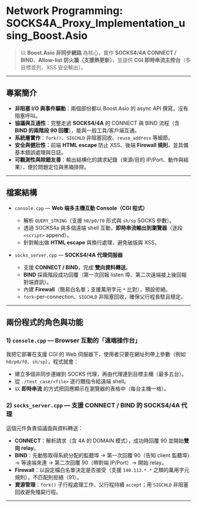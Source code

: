 # Network Programming: SOCKS4A_Proxy_Implementation_using_Boost.Asio

> 以 **Boost.Asio 非同步網路** 為核心，實作 **SOCKS4/4A CONNECT / BIND**、**Allow-list 防火牆（支援熱更新）**，並提供 **CGI 即時串流主控台**（多目標並列、XSS 安全輸出）。

---

## 專案簡介
- **非阻塞 I/O 與事件驅動**：兩個部份都以 Boost.Asio 的 async API 撰寫，沒有阻塞呼叫。  
- **協議與互通性**：完整走過 **SOCKS4/4A** 的 CONNECT 與 BIND 流程（含 **BIND 的兩階段 90 回覆**），能與一般工具/客戶端互通。  
- **系統層實作**：`fork()`、`SIGCHLD` 非阻塞回收、`reuse_address` 等細節。  
- **安全與健壯性**：前端 **HTML escape** 防止 XSS、後端 **Firewall 規則**，並具備基本錯誤處理與日誌。  
- **可觀測性與除錯友善**：輸出結構化的請求紀錄（來源/目的 IP/Port、動作與結果），便於問題定位與黑箱排除。

---

## 檔案結構
- `console.cpp` — **Web 端多主機互動 Console（CGI 程式）**  
  - 解析 `QUERY_STRING`（支援 `h0/p0/f0` 形式與 `sh/sp` SOCKS 參數）。  
  - 透過 SOCKS4a 與多個遠端 shell 互動，**即時串流輸出到瀏覽器**（逐段 `<script>` append）。  
  - 針對輸出做 **HTML escape** 與換行處理，避免破版與 XSS。  

- `socks_server.cpp` — **SOCKS4/4A 代理伺服器**  
  - 支援 **CONNECT / BIND**，完成 **雙向資料轉送**。  
  - **BIND** 採兩階段成功回覆（第一次回報 listen 埠、第二次遠端接上後回報對端資訊）。  
  - 內建 **Firewall**（簡易白名單；支援萬用字元 `*` 比對），預設拒絕。  
  - `fork`-per-connection、`SIGCHLD` 非阻塞回收，確保父行程長駐且穩定。

---

## 兩份程式的角色與功能

### 1) `console.cpp` — Browser 互動的「遠端操作台」
我把它部署在支援 CGI 的 Web 伺服器下，使用者只要在網址列帶上參數（例如 `h0/p0/f0`、`sh/sp`），程式就會：
- 建立多個非同步連線到 SOCKS 代理，再由代理連到目標主機（最多五台）。  
- 從 `./test_case/<file>` 逐行餵指令給遠端 shell。  
- 以 **即時串流** 的方式把回應顯示在瀏覽器的表格中（每台主機一格）。  

### 2) `socks_server.cpp` — 支援 CONNECT / BIND 的 SOCKS4/4A 代理
這個元件負責協議面與資料轉送：
- **CONNECT**：解析請求（含 4A 的 DOMAIN 模式），成功時回覆 90 並開始**雙向 relay**。  
- **BIND**：先動態取得系統分配的監聽埠 → 第一次回覆 90（告知 client 監聽埠）→ 等遠端來連 → 第二次回覆 90（帶對端 IP/Port）→ 開始 relay。  
- **Firewall**：以設定檔白名單決定是否接受（支援 `140.113.*.*` 之類的萬用字元規則），不匹配則拒絕（91）。  
- **資源管理**：`fork()` 子行程處理工作、父行程持續 `accept`；用 `SIGCHLD` 非阻塞回收避免殭屍行程。  

---
